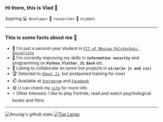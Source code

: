 ### Hi there, this is Vlad 👋

Aspiring  💻 `developer` 🔭 `researcher` 🧠 `student`

____

### This is some facts about me 🙌

- 🔭 I'm just a second-year student in [`FIT of Moscow Polytechnic University`](https://fit.mospolytech.ru)
- 🌱 I'm currently improving my skills in **`information security`** and programming on **`Python`**, **`Flutter`**, **`JS`**, **`Bash`** etc.
- 👯 Loking to collaborate on some live projects in **`ui/ux(in js and css)`**
- 🏆 Selected to [`Shool 21`](https://21-school.ru), but postponed training for now)
- 📫 Available at [`Instagram`](https://www.instagram.com/mrphofficial) and [`Facebook`](https://www.facebook.com/oconsuel/)
- 😄 U can check my [`site`]() for more info
- ⚡ Other Interests: I like to play Fortnite, read and watch psychological books and films

____

![Anurag's github stats](https://github-readme-stats.vercel.app/api?username=oconsuel&theme=jolly&show_icons=true) [![Top Langs](https://github-readme-stats.vercel.app/api/top-langs/?username=oconsuel&layout=compact)](https://github.com/anuraghazra/github-readme-stats)
